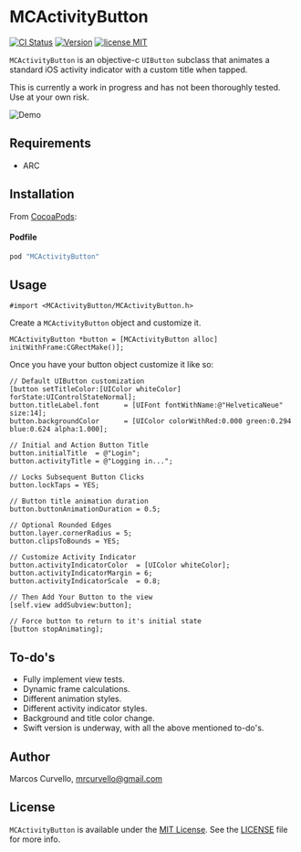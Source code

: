 # MCActivityButton

[![CI Status](http://img.shields.io/travis/marcoscurvello/MCActivityButton.svg?style=flat)](https://travis-ci.org/marcoscurvello/MCActivityButton)
[![Version](https://img.shields.io/cocoapods/v/MCActivityButton.svg?style=flat)](http://cocoapods.org/pods/MCActivityButton)
[![license MIT](http://img.shields.io/badge/license-MIT-orange.png)][mitLink]

`MCActivityButton` is an objective-c `UIButton` subclass that animates a standard iOS activity indicator with a custom title when tapped.

This is currently a work in progress and has not been thoroughly tested. Use at your own risk.

![Demo][demo]


## Requirements
* ARC

## Installation

From [CocoaPods](http://cocoapods.org):

#### Podfile
```ruby
pod "MCActivityButton"
```

## Usage

```objc
#import <MCActivityButton/MCActivityButton.h>
```

Create a `MCActivityButton` object and customize it.

```objc
MCActivityButton *button = [MCActivityButton alloc] initWithFrame:CGRectMake()];

```

Once you have your button object customize it like so:

```objc
// Default UIButton customization
[button setTitleColor:[UIColor whiteColor] forState:UIControlStateNormal];
button.titleLabel.font      = [UIFont fontWithName:@"HelveticaNeue" size:14];
button.backgroundColor      = [UIColor colorWithRed:0.000 green:0.294 blue:0.624 alpha:1.000];

// Initial and Action Button Title
button.initialTitle  = @"Login";
button.activityTitle = @"Logging in...";

// Locks Subsequent Button Clicks
button.lockTaps = YES;

// Button title animation duration
button.buttonAnimationDuration = 0.5;

// Optional Rounded Edges
button.layer.cornerRadius = 5;
button.clipsToBounds = YES;

// Customize Activity Indicator
button.activityIndicatorColor  = [UIColor whiteColor];
button.activityIndicatorMargin = 6;
button.activityIndicatorScale  = 0.8;

// Then Add Your Button to the view
[self.view addSubview:button];

// Force button to return to it's initial state
[button stopAnimating];

```

## To-do's

* Fully implement view tests.
* Dynamic frame calculations.
* Different animation styles.
* Different activity indicator styles.
* Background and title color change.
* Swift version is underway, with all the above mentioned to-do's.

## Author

Marcos Curvello, mrcurvello@gmail.com

## License

`MCActivityButton` is available under the [MIT License][mitLink]. See the [LICENSE][license] file for more info.

[mitLink]:http://opensource.org/licenses/MIT
[license]:https://github.com/marcoscurvello/MCActivityButton/blob/master/LICENSE
[demo]:https://raw.githubusercontent.com/marcoscurvello/MCActivityButton/master/Screenshots/demo.gif
